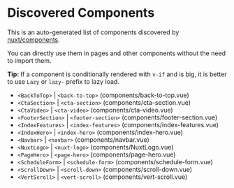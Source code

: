 # Discovered Components

This is an auto-generated list of components discovered by [nuxt/components](https://github.com/nuxt/components).

You can directly use them in pages and other components without the need to import them.

**Tip:** If a component is conditionally rendered with `v-if` and is big, it is better to use `Lazy` or `lazy-` prefix to lazy load.

- `<BackToTop>` | `<back-to-top>` (components/back-to-top.vue)
- `<CtaSection>` | `<cta-section>` (components/cta-section.vue)
- `<CtaVideo>` | `<cta-video>` (components/cta-video.vue)
- `<FooterSection>` | `<footer-section>` (components/footer-section.vue)
- `<IndexFeatures>` | `<index-features>` (components/index-features.vue)
- `<IndexHero>` | `<index-hero>` (components/index-hero.vue)
- `<Navbar>` | `<navbar>` (components/navbar.vue)
- `<NuxtLogo>` | `<nuxt-logo>` (components/NuxtLogo.vue)
- `<PageHero>` | `<page-hero>` (components/page-hero.vue)
- `<ScheduleForm>` | `<schedule-form>` (components/schedule-form.vue)
- `<ScrollDown>` | `<scroll-down>` (components/scroll-down.vue)
- `<VertScroll>` | `<vert-scroll>` (components/vert-scroll.vue)

